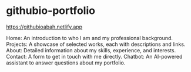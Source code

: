 # githubio-portfolio
 
https://githubioabah.netlify.app

Home: An introduction to who I am and my professional background.
Projects: A showcase of selected works, each with descriptions and links.
About: Detailed information about my skills, experience, and interests.
Contact: A form to get in touch with me directly.
Chatbot: An AI-powered assistant to answer questions about my portfolio.
